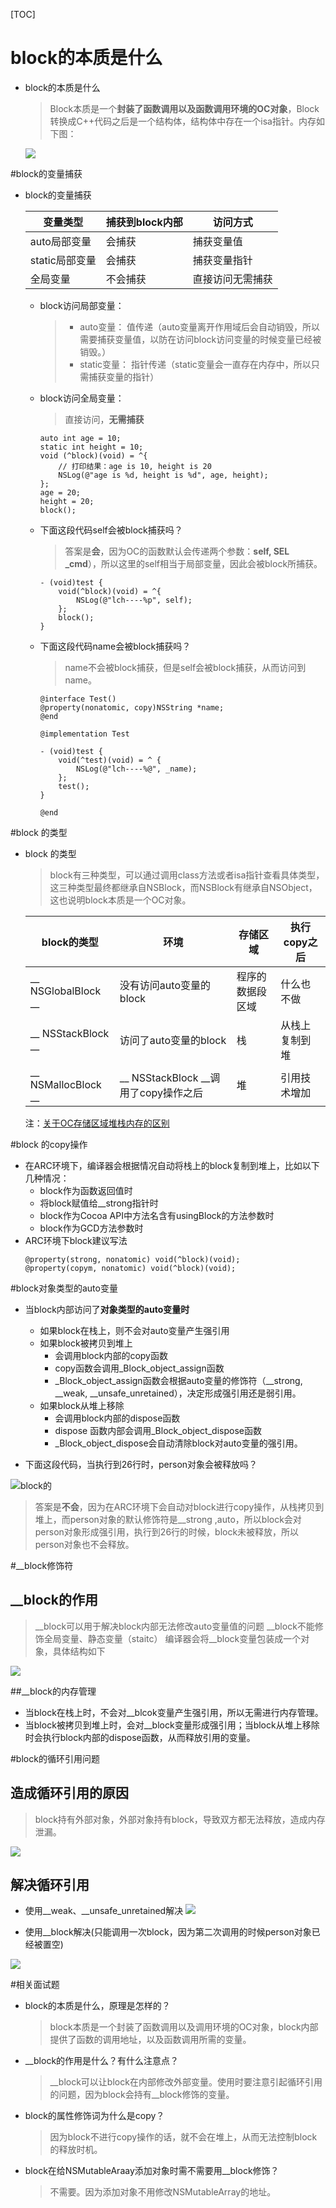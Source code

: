 [TOC]
# block的本质是什么
- block的本质是什么
	> Block本质是一个**封装了函数调用以及函数调用环境的OC对象**，Block转换成C++代码之后是一个结构体，结构体中存在一个isa指针。内存如下图：
	
	![](https://ws4.sinaimg.cn/large/006tKfTcgy1g1jp8ox7cfj30t60ten3j.jpg)

#block的变量捕获
- block的变量捕获

	|变量类型|捕获到block内部|访问方式|
	|---|---|---|
	|auto局部变量|会捕获|捕获变量值|
	|static局部变量|会捕获|捕获变量指针|
	|全局变量|不会捕获|直接访问无需捕获|
	- block访问局部变量：
		>- auto变量： 值传递（auto变量离开作用域后会自动销毁，所以需要捕获变量值，以防在访问block访问变量的时候变量已经被销毁。）
		>- static变量： 指针传递（static变量会一直存在内存中，所以只需捕获变量的指针）
	- block访问全局变量：
		>直接访问，**无需捕获**
		```
		auto int age = 10;
		static int height = 10;
		void (^block)(void) = ^{
			// 打印结果：age is 10, height is 20
			NSLog(@"age is %d, height is %d", age, height);
		};
		age = 20;
		height = 20;
		block();
		```


	- 下面这段代码self会被block捕获吗？
		>答案是**会**，因为OC的函数默认会传递两个参数：**self, SEL _cmd**），所以这里的self相当于局部变量，因此会被block所捕获。
		```
		- (void)test {
			void(^block)(void) = ^{
				NSLog(@"lch----%p", self);
			};
			block();
		}
		```

	- 下面这段代码name会被block捕获吗？
		> name不会被block捕获，但是self会被block捕获，从而访问到name。
		```
		@interface Test()
		@property(nonatomic, copy)NSString *name;
		@end

		@implementation Test

		- (void)test {
			void(^test)(void) = ^ {
				NSLog(@"lch----%@", _name);
			};
			test();
		}

		@end
		```

#block 的类型
- block 的类型

	
	>block有三种类型，可以通过调用class方法或者isa指针查看具体类型，这三种类型最终都继承自NSBlock，而NSBlock有继承自NSObject，这也说明block本质是一个OC对象。


	|block的类型|环境|存储区域|执行copy之后|
	|---|---|---|---|
	|__ NSGlobalBlock __|没有访问auto变量的block|程序的数据段区域|什么也不做|
	|__ NSStackBlock __|访问了auto变量的block|栈|从栈上复制到堆|
	|__ NSMallocBlock __| __ NSStackBlock __调用了copy操作之后|堆|引用技术增加|
	注：[关于OC存储区域堆栈内存的区别](https://www.jianshu.com/p/c8e1d91dda99)

#block 的copy操作

- 在ARC环境下，编译器会根据情况自动将栈上的block复制到堆上，比如以下几种情况：
	- block作为函数返回值时
	- 将block赋值给__strong指针时
	- block作为Cocoa API中方法名含有usingBlock的方法参数时
	- block作为GCD方法参数时
- ARC环境下block建议写法
	```
	@property(strong, nonatomic) void(^block)(void);
	@property(copym, nonatomic) void(^block)(void);
	```

#block对象类型的auto变量

- 当block内部访问了**对象类型的auto变量时**
	
	- 如果block在栈上，则不会对auto变量产生强引用
	- 如果block被拷贝到堆上
		- 会调用block内部的copy函数
		- copy函数会调用_Block_object_assign函数
		- _Block_object_assign函数会根据auto变量的修饰符（__strong, __weak, __unsafe_unretained），决定形成强引用还是弱引用。
	- 如果block从堆上移除
		- 会调用block内部的dispose函数
		- dispose 函数内部会调用_Block_object_dispose函数
		- _Block_object_dispose会自动清除block对auto变量的强引用。

- 下面这段代码，当执行到26行时，person对象会被释放吗？

![block的](https://ws4.sinaimg.cn/large/006tKfTcgy1g1mwn5xqvqj30q80gatbb.jpg)

> 答案是**不会**，因为在ARC环境下会自动对block进行copy操作，从栈拷贝到堆上，而person对象的默认修饰符是__strong ,auto，所以block会对person对象形成强引用，执行到26行的时候，block未被释放，所以person对象也不会释放。

#__block修饰符

## __block的作用

> __block可以用于解决block内部无法修改auto变量值的问题
__block不能修饰全局变量、静态变量（staitc）
编译器会将__block变量包装成一个对象，具体结构如下

![](https://ws2.sinaimg.cn/large/006tKfTcgy1g1n6su4p42j31mc0sgwop.jpg)

##__block的内存管理

- 当block在栈上时，不会对__blcok变量产生强引用，所以无需进行内存管理。
- 当block被拷贝到堆上时，会对__block变量形成强引用；当block从堆上移除时会执行block内部的dispose函数，从而释放引用的变量。

#block的循环引用问题

## 造成循环引用的原因
> block持有外部对象，外部对象持有block，导致双方都无法释放，造成内存泄漏。

![](https://ws4.sinaimg.cn/large/006tKfTcgy1g1n7feucdvj30va0iqwks.jpg)

## 解决循环引用

- 使用__weak、__unsafe_unretained解决
![](https://ws3.sinaimg.cn/large/006tKfTcgy1g1n7msc3u4j317c0cuwjw.jpg)

- 使用__block解决(只能调用一次block，因为第二次调用的时候person对象已经被置空)

![](https://ws4.sinaimg.cn/large/006tKfTcgy1g1n7ojzno4j31jk09mqal.jpg)

#相关面试题

- block的本质是什么，原理是怎样的？

	> block本质是一个封装了函数调用以及调用环境的OC对象，block内部提供了函数的调用地址，以及函数调用所需的变量。

- __block的作用是什么？有什么注意点？
	> __block可以让block在内部修改外部变量。使用时要注意引起循环引用的问题，因为block会持有__block修饰的变量。

- block的属性修饰词为什么是copy？

	> 因为block不进行copy操作的话，就不会在堆上，从而无法控制block的释放时机。

- block在给NSMutableAraay添加对象时需不需要用__block修饰？

	>不需要。因为添加对象不用修改NSMutableArray的地址。
